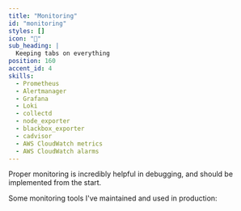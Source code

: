 ```yaml
---
title: "Monitoring"
id: "monitoring"
styles: []
icon: "👀"
sub_heading: |
  Keeping tabs on everything
position: 160
accent_id: 4
skills:
  - Prometheus
  - Alertmanager
  - Grafana
  - Loki
  - collectd
  - node_exporter
  - blackbox_exporter
  - cadvisor
  - AWS CloudWatch metrics
  - AWS CloudWatch alarms
---
```


Proper monitoring is incredibly helpful in debugging, and should be implemented from the start.

Some monitoring tools I've maintained and used in production:
